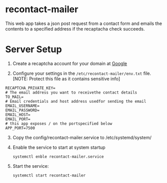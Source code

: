 # recontact-mailer

This web app takes a json post request from a contact form and emails
the contents to a specified address if the recaptacha check succeeds.

# Server Setup

 1. Create a recaptcha account for your domain at [Google](https://developers.google.com/recaptcha/docs/display)

 2. Configure your settings in the `/etc/recontact-mailer/env.txt` file. [NOTE: Protect this file as it contains sensitive info]

  ```# The private key from Google
  RECAPTCHA_PRIVATE_KEY=
  # The email address you want to receivethe contact details
  TO_MAIL=
  # Email credentials and host address usedfor sending the email
  EMAIL_USERNAME=
  EMAIL_PASSWORD=
  EMAIL_HOST=
  EMAIL_PORT=
  # this app exposes / on the portspecified below
  APP_PORT=7500
```

 3. Copy the config/recontact-mailer.service to /etc/systemd/system/

 4. Enable the service to start at system startup 
    
    `systemctl enble recontact-mailer.service` 

 5. Start the service:
 
    `systemctl start recontact-mailer`

